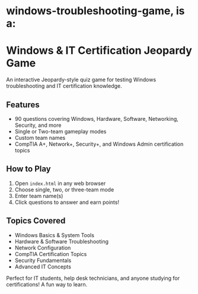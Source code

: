 # windows-troubleshooting-game, is a:
# Windows & IT Certification Jeopardy Game

An interactive Jeopardy-style quiz game for testing Windows troubleshooting and IT certification knowledge.

## Features
- 90 questions covering Windows, Hardware, Software, Networking, Security, and more
- Single or Two-team gameplay modes
- Custom team names
- CompTIA A+, Network+, Security+, and Windows Admin certification topics

## How to Play
1. Open `index.html` in any web browser
2. Choose single, two, or three-team mode
3. Enter team name(s)
4. Click questions to answer and earn points!

## Topics Covered
- Windows Basics & System Tools
- Hardware & Software Troubleshooting
- Network Configuration
- CompTIA Certification Topics
- Security Fundamentals
- Advanced IT Concepts

Perfect for IT students, help desk technicians, and anyone studying for certifications!
A fun way to learn.
